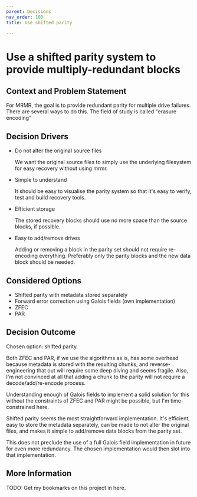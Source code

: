 ```yaml
---
parent: Decisions
nav_order: 100
title: Use shifted parity

---
```

<!-- markdownlint-disable-next-line MD025 -->
# Use a shifted parity system to provide multiply-redundant blocks

## Context and Problem Statement

For MRMR, the goal is to provide redundant parity for multiple drive failures. There are several ways to do this. The field of study is called "erasure encoding"

## Decision Drivers

- Do not alter the original source files

  We want the original source files to simply use the underlying filesystem for easy recovery without using mrmr.

- Simple to understand

  It should be easy to visualise the parity system so that it's easy to verify, test and build recovery tools.

- Efficient storage

  The stored recovery blocks should use no more space than the source blocks, if possible.

- Easy to add/remove drives

  Adding or removing a block in the parity set should not require re-encoding everything. Preferably only the parity blocks and the new data block should be needed.

## Considered Options

- Shifted parity with metadata stored separately
- Forward error correction using Galois fields (own implementation)
- ZFEC
- PAR

## Decision Outcome

Chosen option: shifted parity.

Both ZFEC and PAR, if we use the algorithms as is, has some overhead because metadata is stored with the resulting chunks, and reverse-engineering that out will require some deep diving and seems fragile. Also, I'm not convinced at all that adding a chunk to the parity will not require a decode/add/re-encode process.

Understanding enough of Galois fields to implement a solid solution for this without the constraints of ZFEC and PAR might be possible, but I'm time-constrained here.

Shifted parity seems the most straightforward implementation. It's efficient, easy to store the metadata separately, can be made to not alter the original files, and makes it simple to add/remove data blocks from the parity set.

This does not preclude the use of a full Galois field implementation in future for even more redundancy. The chosen implementation would then slot into that implementation.

## More Information

TODO: Get my bookmarks on this project in here.
